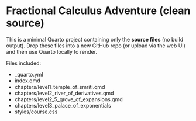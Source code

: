 # Fractional Calculus Adventure (clean source)

This is a minimal Quarto project containing only the **source files** (no build output).
Drop these files into a new GitHub repo (or upload via the web UI) and then use Quarto locally to render.

Files included:
- _quarto.yml
- index.qmd
- chapters/level1_temple_of_smriti.qmd
- chapters/level2_river_of_derivatives.qmd
- chapters/level2_5_grove_of_expansions.qmd
- chapters/level3_palace_of_exponentials
- styles/course.css